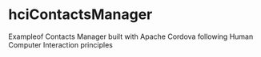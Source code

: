 # hciContactsManager
Exampleof Contacts Manager built with Apache Cordova following Human Computer Interaction principles
